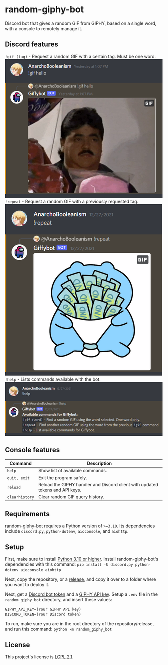 # random-giphy-bot
Discord bot that gives a random GIF from GIPHY, based on a single word, with a console to remotely manage it.

## Discord features
`!gif (tag)` - Request a random GIF with a certain tag. Must be one word.  
![Example of !gif Discord command](https://github.com/AnarchoBooleanism/random-giphy-bot/blob/main/README-content/gif_command_example.png?raw=true)  
`!repeat` - Request a random GIF with a previously requested tag.  
![Example of !repeat Discord command](https://github.com/AnarchoBooleanism/random-giphy-bot/blob/main/README-content/repeat_command_example.png?raw=true)  
`!help` - Lists commands available with the bot.  
![Example of !help Discord command](https://github.com/AnarchoBooleanism/random-giphy-bot/blob/main/README-content/help_command_example.png?raw=true)  

## Console features
| Command | Description |
| ------- | ----------- |
|`help` | Show list of available commands. |
| `quit, exit` | Exit the program safely. |
| `reload` | Reload the GIPHY handler and Discord client with updated tokens and API keys. |
| `clearhistory` | Clear random GIF query history. |

## Requirements
random-giphy-bot requires a Python version of `>=3.10`.
Its dependencies include `discord.py`, `python-dotenv`, `aioconsole`, and `aiohttp`.

## Setup
First, make sure to install [Python 3.10 or higher](https://www.python.org/downloads/).
Install random-giphy-bot's dependencies with this command:
`pip install -U discord.py python-dotenv aioconsole aiohttp`

Next, copy the repository, or a [release](https://github.com/AnarchoBooleanism/random-giphy-bot/releases), and copy it over to a folder where you want to deploy it.

Next, get a [Discord bot token](https://discord.com/developers/) and a [GIPHY API key](https://developers.giphy.com/).
Setup a `.env` file in the `random_giphy_bot` directory, and insert these values:
```
GIPHY_API_KEY=(Your GIPHY API key)
DISCORD_TOKEN=(Your Discord token)
```

To run, make sure you are in the root directory of the repository/release, and run this command:
`python -m random_giphy_bot`

## License
This project's license is [LGPL 2.1](LICENSE).